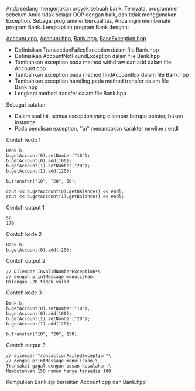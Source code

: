 Anda sedang mengerjakan proyek sebuah bank. Ternyata, programmer sebelum Anda tidak belajar OOP dengan baik, dan tidak menggunakan Exception. Sebagai programmer berkualitas, Anda ingin membenahi program Bank. Lengkapilah program Bank dengan:

[Account.cpp](Account.cpp), [Account.hpp](Account.hpp), [Bank.hpp](Bank.hpp), [BaseException.hpp](BaseException.hpp)

- Definisikan TransactionFailedException dalam file Bank.hpp
- Definisikan AccountNotFoundException dalam file Bank.hpp
- Tambahkan exception pada method withdraw dan add dalam file Account.cpp
- Tambahkan exception pada method findAccountIdx dalam file Bank.hpp
- Tambahkan exception handling pada method transfer dalam file Bank.hpp
- Lengkapi method transfer dalam file Bank.hpp

Sebagai catatan:
- Dalam soal ini, semua exception yang dilempar berupa pointer, bukan instance
- Pada penulisan exception, "\n" menandakan karakter newline / endl

Contoh kode 1
```
Bank b;
b.getAccount(0).setNumber("10");
b.getAccount(0).add(100);
b.getAccount(1).setNumber("20");
b.getAccount(1).add(120);

b.transfer("10", "20", 50);

cout << b.getAccount(0).getBalance() << endl;
cout << b.getAccount(1).getBalance() << endl;
```

Contoh output 1
```
50
170
```

Contoh kode 2
```
Bank b;
b.getAccount(0).add(-20);
```

Contoh output 2
```
// Dilempar InvalidNumberException*\
// dengan printMessage menuliskan:
Bilangan -20 tidak valid
```

Contoh kode 3
```
Bank b;
b.getAccount(0).setNumber("10");
b.getAccount(0).add(100);
b.getAccount(1).setNumber("20");
b.getAccount(1).add(120);

b.transfer("10", "20", 150);
```

Contoh output 3
```
// dilempar TransactionFailedException*\
// dengan printMessage menuliskan:\
Transaksi gagal dengan pesan kesalahan:\
Membutuhkan 150 namun hanya tersedia 100
```

Kumpulkan Bank.zip berisikan Account.cpp dan Bank.hpp